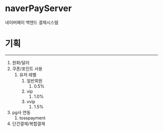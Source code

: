 # naverPayServer
네이버페이 백엔드 결제시스템


# 기획
---
1. 원화/달러
2. 쿠폰/포인트 사용
    1. 유저 레벨
        1. 일반회원
            1. 0.5%
        2. vip
            1. 1.0%
        3. vvip
            1. 1.5%
3.  pg사 연동
    1. tosspayment
4. 단건결제/복합결제

